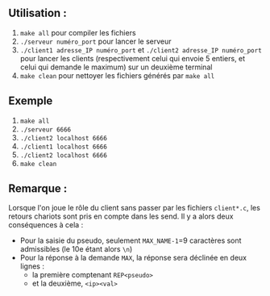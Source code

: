 ## Utilisation :
1. `make all` pour compiler les fichiers
2. `./serveur numéro_port` pour lancer le serveur
3. `./client1 adresse_IP numéro_port` et `./client2 adresse_IP numéro_port` pour lancer les clients (respectivement celui qui envoie 5 entiers, et celui qui demande le maximum) sur un deuxième terminal
4. `make clean` pour nettoyer les fichiers générés par `make all`

## Exemple
1. `make all`
2. `./serveur 6666`
3. `./client2 localhost 6666`
4. `./client1 localhost 6666` 
5. `./client2 localhost 6666`
6. `make clean`

## Remarque :
Lorsque l'on joue le rôle du client sans passer par les fichiers `client*.c`, les retours chariots sont pris en compte dans les send.
Il y a alors deux conséquences à cela :
- Pour la saisie du pseudo, seulement `MAX_NAME-1`=9 caractères sont admissibles (le 10e étant alors `\n`)
- Pour la réponse à la demande `MAX`, la réponse sera déclinée en deux lignes :
    - la première comptenant `REP<pseudo>`
    - et la deuxième, `<ip><val>`
